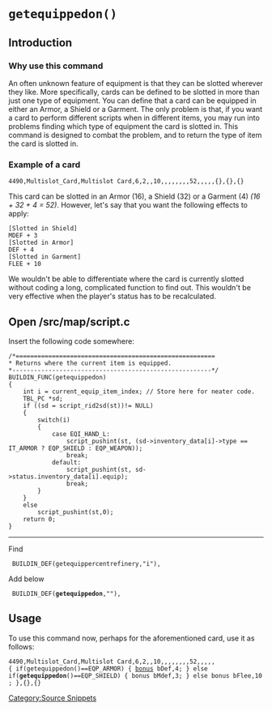 # `getequippedon()`

## Introduction

### Why use this command

An often unknown feature of equipment is that they can be slotted wherever they like. More specifically, cards can be
defined to be slotted in more than just one type of equipment. You can define that a card can be equipped in either an
Armor, a Shield or a Garment. The only problem is that, if you want a card to perform different scripts when in
different items, you may run into problems finding which type of equipment the card is slotted in. This command is
designed to combat the problem, and to return the type of item the card is slotted in.

### Example of a card

`4490,Multislot_Card,Multislot Card,6,2,,10,,,,,,,,52,,,,,{},{},{}`

This card can be slotted in an Armor (16), a Shield (32) or a Garment (4) *(16 + 32 + 4 = 52)*. However, let's say that
you want the following effects to apply:

    [Slotted in Shield]
    MDEF + 3
    [Slotted in Armor]
    DEF + 4
    [Slotted in Garment]
    FLEE + 10

We wouldn't be able to differentiate where the card is currently slotted without coding a long, complicated function to
find out. This wouldn't be very effective when the player's status has to be recalculated.

## Open /src/map/script.c

Insert the following code somewhere:

    /*=======================================================
    * Returns where the current item is equipped.
    *-------------------------------------------------------*/
    BUILDIN_FUNC(getequippedon)
    {
    	int i = current_equip_item_index; // Store here for neater code.
    	TBL_PC *sd;
    	if ((sd = script_rid2sd(st))!= NULL)
    	{
    		switch(i)
    		{
    			case EQI_HAND_L:
    				script_pushint(st, (sd->inventory_data[i]->type == IT_ARMOR ? EQP_SHIELD : EQP_WEAPON));
    				break;
    			default:
    				script_pushint(st, sd->status.inventory_data[i].equip);
    				break;
    		}
    	}
    	else
    		script_pushint(st,0);
    	return 0;
    }

------------------------------------------------------------------------------------------------------------------------

Find

` BUILDIN_DEF(getequippercentrefinery,"i"),`

Add below

` BUILDIN_DEF(`**`getequippedon`**`,""),`

## Usage

To use this command now, perhaps for the aforementioned card, use it as follows:

`4490,Multislot_Card,Multislot Card,6,2,,10,,,,,,,,52,,,,,{ if(getequippedon()==EQP_ARMOR) { `[`bonus`](bonus "wikilink")` bDef,4; } else `  
`if(`**`getequippedon`**`()==EQP_SHIELD) { bonus bMdef,3; } else bonus bFlee,10; },{},{}`

[Category:Source Snippets](Category:Source_Snippets "wikilink")

